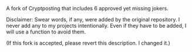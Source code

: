 A fork of Cryptposting that includes 6 approved yet missing jokers.

Disclaimer: Swear words, if any, were added by the original repository. I never add any to my projects intentionally. Even if they have to be added, I will use a function to avoid them.

(If this fork is accepted, please revert this description. I changed it.)
